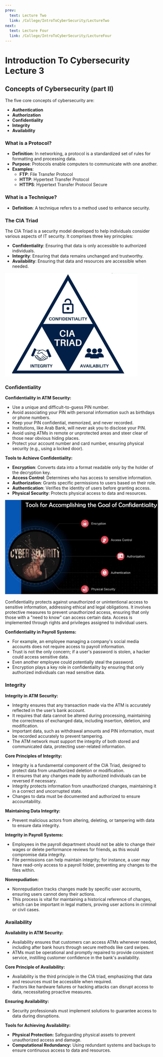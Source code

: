 ```yaml
---
prev:
  text: Lecture Two
  link: /College/IntroToCyberSecurity/LectureTwo
next:
  text: Lecture Four
  link: /College/IntroToCyberSecurity/LectureFour
---
```


# Introduction To Cybersecurity Lecture 3

## Concepts of Cybersecurity (part II)

The five core concepts of cybersecurity are:

- **Authentication**
- **Authorization**
- **Confidentiality**
- **Integrity**
- **Availability**

### What is a Protocol?

- **Definition**: In networking, a protocol is a standardized set of rules for formatting and processing data.
- **Purpose**: Protocols enable computers to communicate with one another.
- **Examples**:
  - **FTP**: File Transfer Protocol
  - **HTTP**: Hypertext Transfer Protocol
  - **HTTPS**: Hypertext Transfer Protocol Secure

### What is a Technique?

- **Definition**: A technique refers to a method used to enhance security.

### The CIA Triad

The CIA Triad is a security model developed to help individuals consider various aspects of IT security. It comprises three key principles:

- **Confidentiality**: Ensuring that data is only accessible to authorized individuals.
- **Integrity**: Ensuring that data remains unchanged and trustworthy.
- **Availability**: Ensuring that data and resources are accessible when needed.

![](../imgs/figure2.png)

### Confidentiality

**Confidentiality in ATM Security:**

- Use a unique and difficult-to-guess PIN number.
- Avoid associating your PIN with personal information such as birthdays or phone numbers.
- Keep your PIN confidential, memorized, and never recorded.
- Institutions, like Arab Bank, will never ask you to disclose your PIN.
- Avoid using ATMs in remote or unprotected areas and steer clear of those near obvious hiding places.
- Protect your account number and card number, ensuring physical security (e.g., using a locked door).

**Tools to Achieve Confidentiality:**

- **Encryption**: Converts data into a format readable only by the holder of the decryption key.
- **Access Control**: Determines who has access to sensitive information.
- **Authorization**: Grants specific permissions to users based on their role.
- **Authentication**: Verifies the identity of users before granting access.
- **Physical Security**: Protects physical access to data and resources.

![](../imgs/figure3.png)

Confidentiality protects against unauthorized or unintentional access to sensitive information, addressing ethical and legal obligations. It involves protective measures to prevent unauthorized access, ensuring that only those with a "need to know" can access certain data. Access is implemented through rights and privileges assigned to individual users.

**Confidentiality in Payroll Systems:**

- For example, an employee managing a company's social media accounts does not require access to payroll information.
- Trust is not the only concern; if a user's password is stolen, a hacker could access sensitive data.
- Even another employee could potentially steal the password.
- Encryption plays a key role in confidentiality by ensuring that only authorized individuals can read sensitive data.

### Integrity

**Integrity in ATM Security:**

- Integrity ensures that any transaction made via the ATM is accurately reflected in the user’s bank account.
- It requires that data cannot be altered during processing, maintaining the correctness of exchanged data, including insertion, deletion, and modification.
- Important data, such as withdrawal amounts and PIN information, must be recorded accurately to prevent tampering.
- The ATM network must support the integrity of both stored and communicated data, protecting user-related information.

**Core Principles of Integrity:**

- Integrity is a fundamental component of the CIA Triad, designed to protect data from unauthorized deletion or modification.
- It ensures that any changes made by authorized individuals can be reversed if necessary.
- Integrity protects information from unauthorized changes, maintaining it in a correct and uncorrupted state.
- Changes to data must be documented and authorized to ensure accountability.

**Maintaining Data Integrity:**

- Prevent malicious actors from altering, deleting, or tampering with data to ensure data integrity.

**Integrity in Payroll Systems:**

- Employees in the payroll department should not be able to change their wages or delete performance reviews for friends, as this would compromise data integrity.
- File permissions can help maintain integrity; for instance, a user may have read-only access to a payroll folder, preventing any changes to the files within.

**Nonrepudiation:**

- Nonrepudiation tracks changes made by specific user accounts, ensuring users cannot deny their actions.
- This process is vital for maintaining a historical reference of changes, which can be important in legal matters, proving user actions in criminal or civil cases.

### Availability

**Availability in ATM Security:**

- Availability ensures that customers can access ATMs whenever needed, including after bank hours through secure methods like card swipes.
- ATMs must be operational and promptly repaired to provide consistent service, instilling customer confidence in the bank's availability.

**Core Principle of Availability:**

- Availability is the third principle in the CIA triad, emphasizing that data and resources must be accessible when required.
- Factors like hardware failures or hacking attacks can disrupt access to data, necessitating proactive measures.

**Ensuring Availability:**

- Security professionals must implement solutions to guarantee access to data during disruptions.

**Tools for Achieving Availability:**

- **Physical Protection:** Safeguarding physical assets to prevent unauthorized access and damage.
- **Computational Redundancy:** Using redundant systems and backups to ensure continuous access to data and resources.
